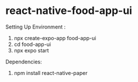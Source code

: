 # react-native-food-app-ui

Setting Up Environment :
1.  npx create-expo-app food-app-ui
2.  cd food-app-ui
3.  npx expo start


Dependencies:
1. npm install react-native-paper